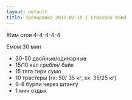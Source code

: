 ```yaml
---
layout: default
title: Тренировка 2017-02-15 | Crossbox Band
---
```


Жим стоя
4-4-4-4-4

Емом 30 мин
- 30-50 двойные/одинарные
- 15/10 кал гребля/ байк
- 15 тяга гири сумо
- 10 трастеры (rx: 50/ 35 кг, sx: 35/25 кг)
- 6-8 бурпи через штангу
- 1 мин отдых